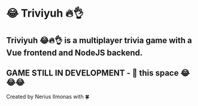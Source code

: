 # 😂 Triviyuh 🔥👌
## Triviyuh 😂🔥👌 is a multiplayer trivia game with a Vue frontend and NodeJS backend.

## GAME STILL IN DEVELOPMENT - 👀 this space 😂😂😂


Created by Nerius Ilmonas with 🍀
